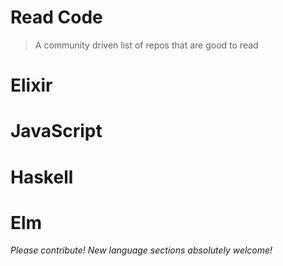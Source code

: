 # Read Code
> A community driven list of repos that are good to read

# Elixir

# JavaScript

# Haskell

# Elm

_Please contribute! New language sections absolutely welcome!_
